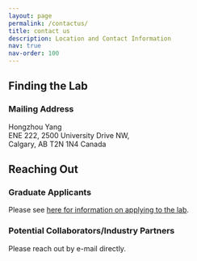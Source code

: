 ```yaml
---
layout: page
permalink: /contactus/
title: contact us
description: Location and Contact Information
nav: true
nav-order: 100
---
```

## Finding the Lab
### Mailing Address
Hongzhou Yang <br/>
ENE 222, 2500 University Drive NW,<br/>
Calgary, AB T2N 1N4 Canada


## Reaching Out
### Graduate Applicants

Please see [here for information on applying to the lab](https://grad.ucalgary.ca/future-students/supervisor/hongzhou-yang).


### Potential Collaborators/Industry Partners
Please reach out by e-mail directly.

